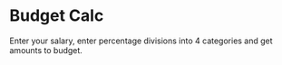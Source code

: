 # Budget Calc

Enter your salary, enter percentage divisions into 4 categories and get amounts to budget.